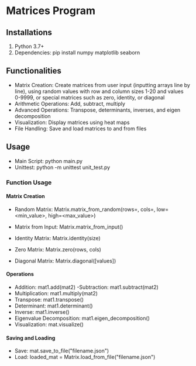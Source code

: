 # Matrices Program

## Installations
1. Python 3.7+
2. Dependencies:
   pip install numpy matplotlib seaborn

## Functionalities
- Matrix Creation: Create matrices from user input (inputting arrays line by line), using random values with row and column
sizes 1-20 and values 0-9999, or special matrices such as zero, identity, or diagonal
- Arithmetic Operations: Add, subtract, multiply
- Advanced Operations: Transpose, determinants, inverses, and eigen decomposition
- Visualization: Display matrices using heat maps
- File Handling: Save and load matrices to and from files

## Usage
- Main Script: python main.py
- Unittest: python -m unittest unit_test.py

### Function Usage
#### Matrix Creation
- Random Matrix: Matrix.matrix_from_random(rows=<number>, cols=<number>, low=<min_value>, high=<max_value>)
- Matrix from Input: Matrix.matrix_from_input()

- Identity Matrix: Matrix.identity(size)
- Zero Matrix: Matrix.zero(rows, cols)
- Diagonal Matrix: Matrix.diagonal([values])

#### Operations
- Addition: mat1.add(mat2)
 -Subtraction: mat1.subtract(mat2)
- Multiplication: mat1.multiply(mat2)
- Transpose: mat1.transpose()
- Determinant: mat1.determinant()
- Inverse: mat1.inverse()
- Eigenvalue Decomposition: mat1.eigen_decomposition()
- Visualization: mat.visualize()

#### Saving and Loading
- Save: mat.save_to_file("filename.json")
- Load: loaded_mat = Matrix.load_from_file("filename.json")


